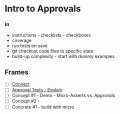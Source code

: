 # Intro to Approvals

### in

-   instructions - checklists - checkboxes
-   coverage
-   run tests on save
-   git checkout code files to specific state
-   build-up complexity - start with dummy examples

## Frames

-   [ ] [Connect](connect.md)
-   [ ] [Approval Tests - Explain](explain.md)
-   [ ] Concept #1 - Demo - Micro-Asserts vs. Approvals
-   [ ] Concept #2 -
-   [ ] Concrete #1 - build with micro
